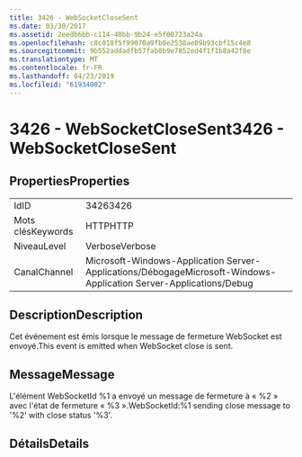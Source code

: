 ```yaml
---
title: 3426 - WebSocketCloseSent
ms.date: 03/30/2017
ms.assetid: 2eedb6bb-c114-40bb-9b24-e5f00723a24a
ms.openlocfilehash: c8c018f5f99070a9fb0e2538ae09b93cbf15c4e8
ms.sourcegitcommit: 9b552addadfb57fab0b9e7852ed4f1f1b8a42f8e
ms.translationtype: MT
ms.contentlocale: fr-FR
ms.lasthandoff: 04/23/2019
ms.locfileid: "61934002"
---
```

# <a name="3426---websocketclosesent"></a><span data-ttu-id="00400-102">3426 - WebSocketCloseSent</span><span class="sxs-lookup"><span data-stu-id="00400-102">3426 - WebSocketCloseSent</span></span>
## <a name="properties"></a><span data-ttu-id="00400-103">Properties</span><span class="sxs-lookup"><span data-stu-id="00400-103">Properties</span></span>  
  
|||  
|-|-|  
|<span data-ttu-id="00400-104">Id</span><span class="sxs-lookup"><span data-stu-id="00400-104">ID</span></span>|<span data-ttu-id="00400-105">3426</span><span class="sxs-lookup"><span data-stu-id="00400-105">3426</span></span>|  
|<span data-ttu-id="00400-106">Mots clés</span><span class="sxs-lookup"><span data-stu-id="00400-106">Keywords</span></span>|<span data-ttu-id="00400-107">HTTP</span><span class="sxs-lookup"><span data-stu-id="00400-107">HTTP</span></span>|  
|<span data-ttu-id="00400-108">Niveau</span><span class="sxs-lookup"><span data-stu-id="00400-108">Level</span></span>|<span data-ttu-id="00400-109">Verbose</span><span class="sxs-lookup"><span data-stu-id="00400-109">Verbose</span></span>|  
|<span data-ttu-id="00400-110">Canal</span><span class="sxs-lookup"><span data-stu-id="00400-110">Channel</span></span>|<span data-ttu-id="00400-111">Microsoft-Windows-Application Server-Applications/Débogage</span><span class="sxs-lookup"><span data-stu-id="00400-111">Microsoft-Windows-Application Server-Applications/Debug</span></span>|  
  
## <a name="description"></a><span data-ttu-id="00400-112">Description</span><span class="sxs-lookup"><span data-stu-id="00400-112">Description</span></span>  
 <span data-ttu-id="00400-113">Cet événement est émis lorsque le message de fermeture WebSocket est envoyé.</span><span class="sxs-lookup"><span data-stu-id="00400-113">This event is emitted when WebSocket close is sent.</span></span>  
  
## <a name="message"></a><span data-ttu-id="00400-114">Message</span><span class="sxs-lookup"><span data-stu-id="00400-114">Message</span></span>  
 <span data-ttu-id="00400-115">L'élément WebSocketId %1 a envoyé un message de fermeture à « %2 » avec l'état de fermeture « %3 ».</span><span class="sxs-lookup"><span data-stu-id="00400-115">WebSocketId:%1 sending close message to '%2' with close status '%3'.</span></span>  
  
## <a name="details"></a><span data-ttu-id="00400-116">Détails</span><span class="sxs-lookup"><span data-stu-id="00400-116">Details</span></span>
